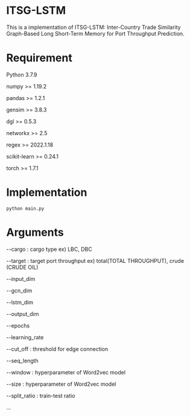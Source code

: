 # ITSG-LSTM
This is a implementation of ITSG-LSTM: Inter-Country Trade Similarity Graph-Based Long Short-Term Memory for Port Throughput Prediction.

# Requirement
Python 3.7.9 

numpy >= 1.19.2

pandas >= 1.2.1

gensim >= 3.8.3

dgl >= 0.5.3

networkx >= 2.5

regex >= 2022.1.18

scikit-learn >= 0.24.1

torch >= 1.7.1

# Implementation
``` python main.py ```

# Arguments
--cargo : cargo type ex) LBC, DBC

--target : target port throughput ex) total(TOTAL THROUGHPUT), crude (CRUDE OIL)

--input_dim  

--gcn_dim

--lstm_dim

--output_dim

--epochs

--learning_rate

--cut_off : threshold for edge connection

--seq_length    

--window : hyperparameter of Word2vec model

--size : hyperparameter of Word2vec model

--split_ratio : train-test ratio

...

